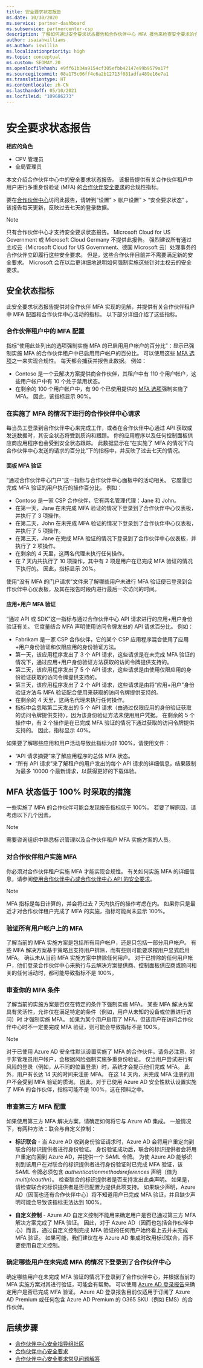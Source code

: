```yaml
---
title: 安全要求状态报告
ms.date: 10/30/2020
ms.service: partner-dashboard
ms.subservice: partnercenter-csp
description: 了解如何通过安全要求状态报告和合作伙伴中心 MFA 报告来检查安全要求的合规性
author: isaiahwilliams
ms.author: iswillia
ms.localizationpriority: high
ms.topic: conceptual
ms.custom: SEOMAY.20
ms.openlocfilehash: e9ff61b34a9154cf305efbb42147e99b9579a17f
ms.sourcegitcommit: 08a175c06ff4c6a2b12713f081adfa489e16e7a1
ms.translationtype: HT
ms.contentlocale: zh-CN
ms.lasthandoff: 05/10/2021
ms.locfileid: "109686273"
---
```

# <a name="security-requirements-status-report"></a>安全要求状态报告

**相应的角色**

- CPV 管理员
- 全局管理员

本文介绍合作伙伴中心中的安全要求状态报告。 该报告提供有关合作伙伴租户中用户进行多重身份验证 (MFA) 的[合作伙伴安全要求](partner-security-requirements.md)的合规性指标。

要在[合作伙伴中心](https://partner.microsoft.com/dashboard)访问此报告，请转到“设置” > 帐户设置” > “安全要求状态”  。 该报告每天更新，反映过去七天的登录数据。

>[!NOTE]
>只有合作伙伴中心才支持安全要求状态报告。 Microsoft Cloud for US Government 或 Microsoft Cloud Germany 不提供此报告。 强烈建议所有通过主权云（Microsoft Cloud for US Government、德国 Microsoft 云）处理事务的合作伙伴立即履行这些安全要求。 但是，这些合作伙伴目前并不需要满足新的安全要求。 Microsoft 会在以后更详细地说明如何强制实施这些针对主权云的安全要求。

## <a name="security-status-metrics"></a>安全状态指标

此安全要求状态报告提供对合作伙伴 MFA 实现的见解，并提供有关合作伙伴租户中 MFA 配置和合作伙伴中心活动的指标。 以下部分详细介绍了这些指标。

### <a name="mfa-configuration-on-a-partner-tenant"></a>合作伙伴租户中的 MFA 配置

指标“使用此处列出的选项强制实施 MFA 的已启用用户帐户的百分比”：显示已强制实施 MFA 的合作伙伴租户中已启用用户帐户的百分比。 可以使用这些 [MFA 选项](/azure/active-directory/fundamentals/concept-fundamentals-mfa-get-started)之一来实现合规性。 每天都会捕获并报告此数据。 例如：

- Contoso 是一个云解决方案提供商合作伙伴，其租户中有 110 个用户帐户，这些用户帐户中有 10 个处于禁用状态。 
- 在剩余的 100 个用户帐户中，有 90 个已使用提供的 [MFA 选项](/azure/active-directory/fundamentals/concept-fundamentals-mfa-get-started)强制实施了 MFA。 因此，该指标显示 90%。 

### <a name="partner-center-requests-with-mfa"></a>在实施了 MFA 的情况下进行的合作伙伴中心请求

每当员工登录到合作伙伴中心来完成工作，或者在合作伙伴中心通过 API 获取或发送数据时，其安全状态将受到质询和跟踪。 你的应用程序以及任何控制面板供应商应用程序也会受到安全状态跟踪。 此数据显示在“在实施了 MFA 的情况下向合作伙伴中心发送的请求的百分比”下的指标中，并反映了过去七天的情况。

#### <a name="dashboard-mfa-verification"></a>面板 MFA 验证

“通过合作伙伴中心门户”这一指标与合作伙伴中心面板中的活动相关。 它度量已完成 MFA 验证的用户执行的操作百分比。 例如：

- Contoso 是一家 CSP 合作伙伴，它有两名管理代理：Jane 和 John。
- 在第一天，Jane 在未完成 MFA 验证的情况下登录到了合作伙伴中心仪表板，并执行了 3 项操作。
- 在第二天，John 在未完成 MFA 验证的情况下登录到了合作伙伴中心仪表板，并执行了 5 项操作。
- 在第三天，Jane 在完成 MFA 验证的情况下登录到了合作伙伴中心仪表板，并执行了 2 项操作。
- 在剩余的 4 天里，这两名代理未执行任何操作。
- 在 7 天内共执行了 10 项操作，其中有 2 项是用户在已完成 MFA 验证的情况下执行的。 因此，指标显示 20%。

使用“没有 MFA 的门户请求”文件来了解哪些用户未进行 MFA 验证便已登录到合作伙伴中心仪表板，及其在报告时段内进行最后一次访问的时间。

#### <a name="appuser-mfa-verification"></a>应用+用户 MFA 验证

“通过 API 或 SDK”这一指标与通过合作伙伴中心 API 请求进行的应用+用户身份验证有关。 它度量结合 MFA 声明使用访问令牌发出的 API 请求百分比。 例如：

- Fabrikam 是一家 CSP 合作伙伴，它的某个 CSP 应用程序混合使用了应用+用户身份验证和仅限应用的身份验证方法。
- 第一天，该应用程序发出了 3 个 API 请求，这些请求是在未完成 MFA 验证的情况下，通过应用+用户身份验证方法获取的访问令牌提供支持的。
- 第二天，该应用程序发出了 5 个 API 请求，这些请求是由使用仅限应用的身份验证获取的访问令牌提供支持的。
- 第三天，该应用程序发出了 2 个 API 请求，这些请求是由将“应用+用户”身份验证方法与 MFA 验证配合使用来获取的访问令牌提供支持的。
- 在剩余的 4 天里，这两名代理未执行任何操作。
- 指标中会忽略第二天发出的 5 个 API 请求（由通过仅限应用的身份验证获取的访问令牌提供支持），因为该身份验证方法未使用用户凭据。 在剩余的 5 个操作中，有 2 个操作是在已完成 MFA 验证的情况下通过获取的访问令牌提供支持的。 因此，指标显示 40%。

如果要了解哪些应用和用户活动导致此指标为非 100%，请使用文件：

- “API 请求摘要”来了解应用程序的总体 MFA 状态。
- “所有 API 请求”来了解租户的用户发出的每个 API 请求的详细信息，结果限制为最多 10000 个最新请求，以获得更好的下载体验。

## <a name="actions-for-mfa-status-below-100"></a>MFA 状态低于 100% 时采取的措施

一些实施了 MFA 的合作伙伴可能会发现报告指标低于 100%。 若要了解原因，请考虑以下几个因素。

> [!NOTE]
> 需要咨询组织中熟悉标识管理以及合作伙伴租户 MFA 实施方案的人员。

### <a name="implemented-mfa-for-your-partner-tenant"></a>对合作伙伴租户实施 MFA

你必须对合作伙伴租户实施 MFA 才能实现合规性。 有关如何实施 MFA 的详细信息，请参阅[使用合作伙伴中心或合作伙伴中心 API 的安全要求](partner-security-requirements.md)。

>[!NOTE]
> MFA 指标是每日计算的，并会将过去 7 天内执行的操作考虑在内。 如果你只是最近才对合作伙伴租户完成了 MFA 的实施，指标可能尚未显示 100%。

### <a name="verify-mfa-on-all-user-accounts"></a>验证所有用户帐户上的 MFA

了解当前的 MFA 实施方案是包括所有用户帐户，还是只包括一部分用户帐户。 有些 MFA 解决方案基于策略且支持用户排除，而有些则可能要求按用户显式启用 MFA。 确认未从当前 MFA 实施方案中排除任何用户。 对于已排除的任何用户帐户，他们登录合作伙伴中心来执行与云解决方案提供商、控制面板供应商或顾问相关的任何活动时，都可能导致指标不是 100%。

### <a name="review-your-mfa-conditions"></a>审查你的 MFA 条件

了解当前的实施方案是否仅在特定的条件下强制实施 MFA。 某些 MFA 解决方案具有灵活性，允许仅在满足特定的条件（例如，用户从未知的设备或位置进行访问）时 才强制实施 MFA。 如果为某个用户启用了 MFA，但该用户在访问合作伙伴中心时不一定要完成 MFA 验证，则可能会导致指标不是 100%。

>[!NOTE]
>对于已使用 Azure AD 安全性默认设置实施了 MFA 的合作伙伴，请务必注意，对于非管理员用户帐户，会根据风险强制实施多重身份验证。 仅当用户尝试进行有风险的登录（例如，从不同的位置登录）时，系统才会提示他们完成 MFA。 此外，用户有长达 14 天的时间来注册 MFA。 在这 14 天内，未完成 MFA 注册的用户不会受到 MFA 验证的质询。 因此，对于已使用 Azure AD 安全性默认设置实施了 MFA 的合作伙伴，指标可能不是 100%，这在预料之中。

### <a name="review-third-party-mfa-configurations"></a>审查第三方 MFA 配置

如果使用第三方 MFA 解决方案，请确定如何将它与 Azure AD 集成。 一般情况下，有两种方法：联合与自定义控制：

* **标识联合** - 当 Azure AD 收到身份验证请求时，Azure AD 会将用户重定向到联合的标识提供者进行身份验证。 身份验证成功后，联合的标识提供者会将用户重定向回到 Azure AD，并提供一个 SAML 令牌。 为使 Azure AD 能够识别到该用户在对联合的标识提供者进行身份验证时已完成 MFA 验证，该 SAML 令牌必须包含 *authenticationmethodsreferences*  声明（值为 *multipleauthn*）。 检查联合的标识提供者是否支持发出此类声明。 如果是，请检查联合的标识提供者是否已配置为提供此项支持。 如果缺少声明，Azure AD（因而也还有合作伙伴中心）将不知道用户已完成 MFA 验证，并且缺少声明可能会导致该指标无法达到 100%。

* **自定义控制** - Azure AD 自定义控制不能用来确定用户是否已通过第三方 MFA 解决方案完成了 MFA 验证。 因此，对于 Azure AD（因而也包括合作伙伴中心）而言，通过自定义控制完成 MFA 验证的任何用户始终看上去并未完成 MFA 验证。 如果可能，我们建议在与 Azure AD 集成时改用标识联合，而不要使用自定义控制。

### <a name="identify-which-users-have-signed-in-to-partner-center-without-mfa"></a>确定哪些用户在未完成 MFA 的情况下登录到了合作伙伴中心

确定哪些用户在未完成 MFA 验证的情况下登录到了合作伙伴中心，并根据当前的 MFA 实施方案对其进行验证，可能会有帮助。 可以使用 [Azure AD 登录报告](/azure/active-directory/reports-monitoring/concept-sign-ins)来确定用户是否已完成 MFA 验证。 Azure AD 登录报告目前仅适用于订阅了 Azure AD Premium 或任何包含 Azure AD Premium 的 O365 SKU（例如 EMS）的合作伙伴。

## <a name="next-steps"></a>后续步骤

- [合作伙伴中心安全指导组社区](https://www.microsoftpartnercommunity.com/t5/Partner-Center-Security-Guidance/ct-p/partner-center-security-guidance)
- [合作伙伴中心安全要求](partner-security-requirements.md)
- [合作伙伴中心安全要求常见问题解答](partner-security-requirements-faq.md)
